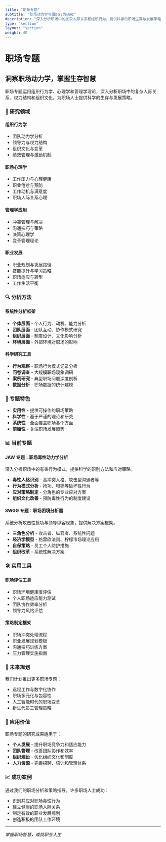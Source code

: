 ```yaml
---
title: "职场专题"
subtitle: "职场动力学与组织行为研究"
description: "深入分析职场中的复杂人际关系和组织行为，提供科学的职场生存与发展策略"
type: "section"
layout: "section"
weight: 40
---
```


# 职场专题

## 洞察职场动力学，掌握生存智慧

职场专题运用组织行为学、心理学和管理学理论，深入分析职场中的复杂人际关系、权力结构和组织文化，为职场人士提供科学的生存与发展策略。

### 🏢 研究领域

#### 组织行为学
- 团队动力学分析
- 领导力与权力结构
- 组织文化与变革
- 绩效管理与激励机制

#### 职场心理学
- 工作压力与心理健康
- 职业倦怠与预防
- 工作动机与满意度
- 职场人际关系心理

#### 管理学应用
- 冲突管理与解决
- 沟通技巧与策略
- 决策心理学
- 变革管理理论

#### 职业发展
- 职业规划与发展路径
- 技能提升与学习策略
- 职场适应与转型
- 工作生活平衡

### 🔍 分析方法

#### 系统性分析框架
- **个体层面** - 个人行为、动机、能力分析
- **团队层面** - 团队互动、协作模式研究
- **组织层面** - 制度设计、文化影响分析
- **环境层面** - 外部环境对职场的影响

#### 科学研究工具
- **行为观察** - 职场行为模式记录分析
- **问卷调查** - 大规模职场现象调研
- **案例研究** - 典型职场问题深度剖析
- **数据分析** - 职场数据的统计建模

### 🎯 专题特色

- **实用性** - 提供可操作的职场策略
- **科学性** - 基于严谨的理论和研究
- **系统性** - 全面覆盖职场各个方面
- **前瞻性** - 关注职场发展趋势

### 📊 当前专题

#### JAW 专题：职场毒性动力学分析
深入分析职场中的有害行为模式，提供科学的识别方法和应对策略。

- **毒性人格识别** - 高冲突人格、攻击型沟通者等
- **行为模式分析** - 抢功、甩锅等破坏性行为
- **应对策略制定** - 分角色的专业应对方案
- **组织文化改善** - 预防毒性行为的制度建设

#### SWGG 专题：职场困境分析器
系统分析攻击性抢功与领导纵容现象，提供解决方案框架。

- **三角色分析** - 攻击者、纵容者、系统性问题
- **经济学模型** - 格雷欣法则、柠檬市场理论应用
- **自保策略** - 员工个人防护措施
- **组织改革** - 系统性解决方案

### 🛠️ 实用工具

#### 职场评估工具
- 职场环境健康度评估
- 个人职场适应能力测试
- 团队协作效率分析
- 领导力风格评估

#### 策略制定框架
- 职场冲突处理流程
- 职业发展规划模板
- 沟通技巧训练方案
- 压力管理实施指南

### 🔮 未来规划

我们计划推出更多职场专题：

- 远程工作与数字化协作
- 职场多元化与包容性
- 人工智能时代的职场变革
- 新生代员工管理策略

### 💼 应用价值

职场专题的研究成果适用于：

- **个人发展** - 提升职场竞争力和适应能力
- **团队管理** - 改善团队协作和效率
- **组织建设** - 优化组织文化和制度
- **人力资源** - 完善招聘、培训和管理体系

### 📈 成功案例

通过我们的职场分析和策略指导，许多职场人士成功：

- 识别并应对职场毒性行为
- 建立健康的职场人际关系
- 制定有效的职业发展规划
- 创造积极的团队工作环境

---

*掌握职场智慧，成就职业人生*
